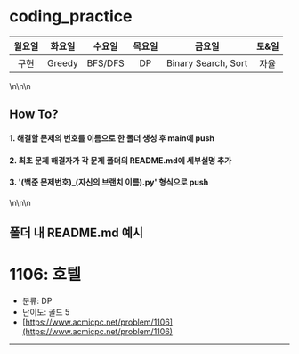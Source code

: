 # coding_practice

|월요일|화요일|수요일|목요일|금요일|토&일|
|:---:|:---:|:---:|:---:|:---:|:---:|
|구현|Greedy|BFS/DFS|DP|Binary Search, Sort|자율|

\n\n\n

## How To?

#### 1. 해결할 문제의 번호를 이름으로 한 폴더 생성 후 main에 push
#### 2. 최초 문제 해결자가 각 문제 폴더의 README.md에 세부설명 추가
#### 3. '(백준 문제번호)_(자신의 브랜치 이름).py' 형식으로 push

\n\n\n

폴더 내 README.md 예시
---
# 1106: 호텔

- 분류: DP
- 난이도: 골드 5
- [https://www.acmicpc.net/problem/1106](https://www.acmicpc.net/problem/1106)
---


